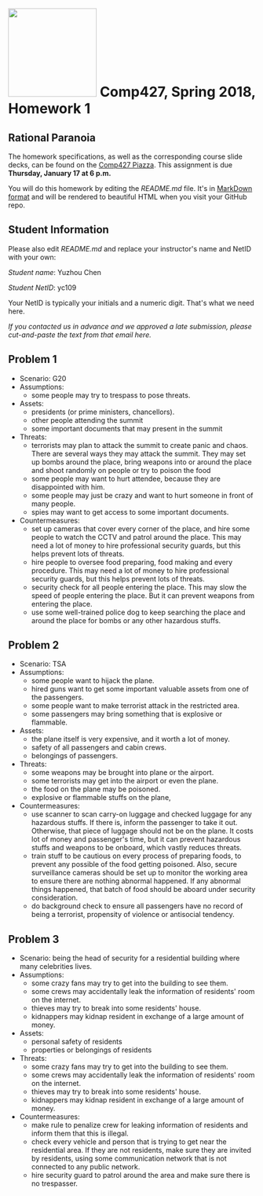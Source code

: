 # <img src="http://www.rice.edu/_images/rice-logo.jpg" width=180> Comp427, Spring 2018, Homework 1
## Rational Paranoia
The homework specifications, as well as the corresponding course slide decks,
can be found on the [Comp427 Piazza](https://piazza.com/class/jqifhp864b37ju).
This assignment is due **Thursday, January 17 at 6 p.m.**

You will do this homework by editing the _README.md_ file. It's in
[MarkDown format](https://guides.github.com/features/mastering-markdown/)
and will be rendered to beautiful HTML when you visit your GitHub repo.

## Student Information
Please also edit _README.md_ and replace your instructor's name and NetID with your own:

_Student name_: Yuzhou Chen

_Student NetID_: yc109

Your NetID is typically your initials and a numeric digit. That's
what we need here.

_If you contacted us in advance and we approved a late submission,
please cut-and-paste the text from that email here._

## Problem 1
- Scenario: G20
- Assumptions:
  - some people may try to trespass to pose threats.
- Assets:
   - presidents (or prime ministers, chancellors).
   - other people attending the summit
   - some important documents that may present in the summit
- Threats:
  - terrorists may plan to attack the summit to create panic and chaos. There are several ways they may attack the summit. They may set up bombs around the place, bring weapons into or around the place and shoot randomly on people or try to poison the food 
  - some people may want to hurt attendee, because they are disappointed with him.
  - some people may just be crazy and want to hurt someone in front of many people.
  - spies may want to get access to some important documents.
- Countermeasures:
  - set up cameras that cover every corner of the place, and hire some people to watch the CCTV and patrol around the place. This may need a lot of money to hire professional security guards, but this helps prevent lots of threats.
  - hire people to oversee food preparing, food making and every procedure. This may need a lot of money to hire professional security guards, but this helps prevent lots of threats.
  - security check for all people entering the place. This may slow the speed of people entering the place. But it can prevent weapons from entering the place.
  - use some well-trained police dog to keep searching the place and around the place for bombs or any other hazardous stuffs.

## Problem 2
- Scenario: TSA
- Assumptions:
  - some people want to hijack the plane.
  - hired guns want to get some important valuable assets from one of the passengers.
  - some people want to make terrorist attack in the restricted area.
  - some passengers may bring something that is explosive or flammable.
- Assets:
  - the plane itself is very expensive, and it worth a lot of money.
  - safety of all passengers and cabin crews.
  - belongings of passengers.
- Threats:
  - some weapons may be brought into plane or the airport.
  - some terrorists may get into the airport or even the plane.
  - the food on the plane may be poisoned.
  - explosive or flammable stuffs on the plane,
- Countermeasures:
  - use scanner to scan carry-on luggage and checked luggage for any hazardous stuffs. If there is, inform the passenger to take it out. Otherwise, that piece of luggage should not be on the plane. It costs lot of money and passenger's time, but it can prevent hazardous stuffs and weapons to be onboard, which vastly reduces threats.
  - train stuff to be cautious on every process of preparing foods, to prevent any possible of the food getting poisoned. Also, secure surveillance cameras should be set up to monitor the working area to ensure there are nothing abnormal happened. If any abnormal things happened, that batch of food should be aboard under security consideration.
  - do background check to ensure all passengers have no record of being a terrorist, propensity of violence or antisocial tendency.
  
## Problem 3
- Scenario: being the head of security for a residential building where many celebrities lives.
- Assumptions:
  - some crazy fans may try to get into the building to see them.
  - some crews may accidentally leak the information of residents' room on the internet.
  - thieves may try to break into some residents' house.
  - kidnappers may kidnap resident in exchange of a large amount of money.
- Assets:
  - personal safety of residents
  - properties or belongings of residents
- Threats:
  - some crazy fans may try to get into the building to see them.
  - some crews may accidentally leak the information of residents' room on the internet.
  - thieves may try to break into some residents' house.
  - kidnappers may kidnap resident in exchange of a large amount of money.
- Countermeasures:
  - make rule to penalize crew for leaking information of residents and inform them that this is illegal. 
  - check every vehicle and person that is trying to get near the residential area. If they are not residents, make sure they are invited by residents, using some communication network that is not connected to any public network. 
  - hire security guard to patrol around the area and make sure there is no trespasser.


